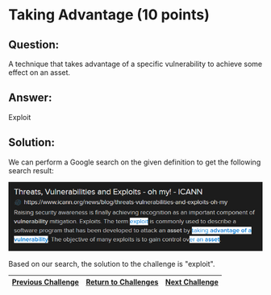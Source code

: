 # Taking Advantage (10 points)

## Question:

A technique that takes advantage of a specific vulnerability to achieve some effect on an asset.

## Answer:

Exploit

## Solution:

We can perform a Google search on the given definition to get the following search result:

[![search-result.png](search-result.png)](https://duckduckgo.com/?q=A+technique+that+takes+advantage+of+a+specific+vulnerability+to+achieve+some+effect+on+an+asset&t=ffab&atb=v1-1&ia=web)

Based on our search, the solution to the challenge is "exploit".

| [Previous Challenge](/Challenges/Operate-And-Maintain/4/README.md) | [Return to Challenges](/Challenges/../../../#modules) | [Next Challenge](/Challenges/Operate-And-Maintain/6/README.md) |
| :------- | :-----: | ------: |